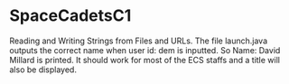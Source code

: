 # SpaceCadetsC1
Reading and Writing Strings from Files and URLs.
The file launch.java outputs the correct name when user id: dem is inputted.
So Name: David Millard is printed.
It should work for most of the ECS staffs and a title will also be displayed.

